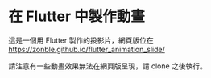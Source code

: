 # 在 Flutter 中製作動畫

這是一個用 Flutter 製作的投影片，網頁版位在 https://zonble.github.io/flutter_animation_slide/

請注意有一些動畫效果無法在網頁版呈現，請 clone 之後執行。
